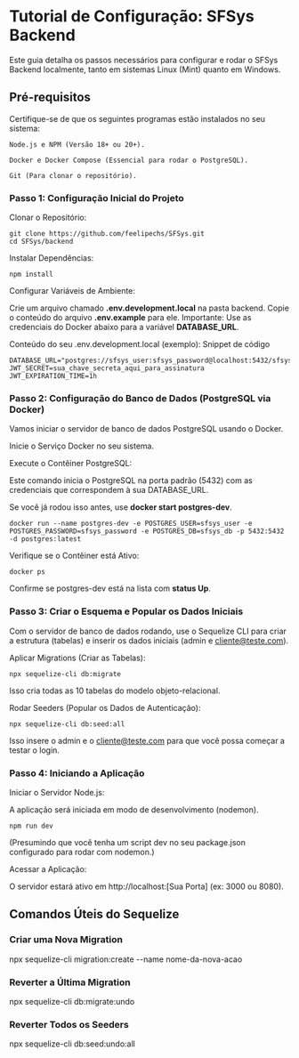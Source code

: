 # Tutorial de Configuração: SFSys Backend

Este guia detalha os passos necessários para configurar e rodar o SFSys Backend localmente, tanto em sistemas Linux (Mint) quanto em Windows.

## Pré-requisitos

Certifique-se de que os seguintes programas estão instalados no seu sistema:

    Node.js e NPM (Versão 18+ ou 20+).

    Docker e Docker Compose (Essencial para rodar o PostgreSQL).

    Git (Para clonar o repositório).

### Passo 1: Configuração Inicial do Projeto

Clonar o Repositório:

```
git clone https://github.com/feelipechs/SFSys.git
cd SFSys/backend
```

Instalar Dependências:

```
npm install
```

Configurar Variáveis de Ambiente:

Crie um arquivo chamado <strong>.env.development.local</strong> na pasta backend.
Copie o conteúdo do arquivo <strong>.env.example</strong> para ele.
Importante: Use as credenciais do Docker abaixo para a variável <strong>DATABASE_URL</strong>.

Conteúdo do seu .env.development.local (exemplo):
Snippet de código

```
DATABASE_URL="postgres://sfsys_user:sfsys_password@localhost:5432/sfsys_db"
JWT_SECRET=sua_chave_secreta_aqui_para_assinatura
JWT_EXPIRATION_TIME=1h
```

### Passo 2: Configuração do Banco de Dados (PostgreSQL via Docker)

Vamos iniciar o servidor de banco de dados PostgreSQL usando o Docker.

Inicie o Serviço Docker no seu sistema.

Execute o Contêiner PostgreSQL:

Este comando inicia o PostgreSQL na porta padrão (5432) com as credenciais que correspondem à sua DATABASE_URL.

Se você já rodou isso antes, use <strong>docker start postgres-dev</strong>.

```
docker run --name postgres-dev -e POSTGRES_USER=sfsys_user -e POSTGRES_PASSWORD=sfsys_password -e POSTGRES_DB=sfsys_db -p 5432:5432 -d postgres:latest
```

Verifique se o Contêiner está Ativo:

```
docker ps
```

Confirme se postgres-dev está na lista com <strong>status Up</strong>.

### Passo 3: Criar o Esquema e Popular os Dados Iniciais

Com o servidor de banco de dados rodando, use o Sequelize CLI para criar a estrutura (tabelas) e inserir os dados iniciais (admin e cliente@teste.com).

Aplicar Migrations (Criar as Tabelas):

```
npx sequelize-cli db:migrate
```

Isso cria todas as 10 tabelas do modelo objeto-relacional.

Rodar Seeders (Popular os Dados de Autenticação):

```
npx sequelize-cli db:seed:all
```

Isso insere o admin e o cliente@teste.com para que você possa começar a testar o login.

### Passo 4: Iniciando a Aplicação

Iniciar o Servidor Node.js:

A aplicação será iniciada em modo de desenvolvimento (nodemon).

```
npm run dev
```

(Presumindo que você tenha um script dev no seu package.json configurado para rodar com nodemon.)

Acessar a Aplicação:

O servidor estará ativo em http://localhost:[Sua Porta] (ex: 3000 ou 8080).

## Comandos Úteis do Sequelize

### Criar uma Nova Migration

npx sequelize-cli migration:create --name nome-da-nova-acao

### Reverter a Última Migration

npx sequelize-cli db:migrate:undo

### Reverter Todos os Seeders

npx sequelize-cli db:seed:undo:all
